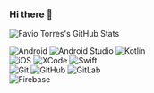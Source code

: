 ### Hi there 👋

![Favio Torres's GitHub Stats](https://github-readme-stats.vercel.app/api?username=faviotorres&hide=["stars"]&show_icons=true)

![Android](https://img.shields.io/badge/-Android-073042?style=flat&logo=android)
![Android Studio](https://img.shields.io/badge/-Android_Studio-3DDC84?style=flat&logo=android-studio&logoColor=073042)
![Kotlin](https://img.shields.io/badge/-Kotlin-05c1fd?style=flat&logo=kotlin&logoColor=fb5502)
<br>
![iOS](https://img.shields.io/badge/-iOS-000000?style=flat&logo=ios)
![XCode](https://img.shields.io/badge/-XCode-1575F9?style=flat&logo=xcode&logoColor=fff)
![Swift](https://img.shields.io/badge/-Swift-FA7343?style=flat&logo=swift&logoColor=fff)
<br>
![Git](https://img.shields.io/badge/-Git-000?style=flat&logo=git)
![GitHub](http://img.shields.io/badge/-GitHub-000?style=flat&logo=github&logoColor=ffffff)
![GitLab](http://img.shields.io/badge/-GitLab-000?style=flat&logo=gitlab&logoColor=ffffff)
<br>
![Firebase](https://img.shields.io/badge/-Firebase-000?style=flat&logo=firebase)
